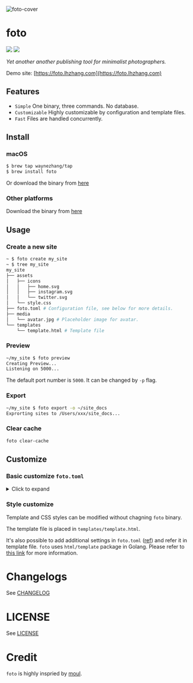 ![foto-cover](https://github.com/waynezhang/foto/assets/480052/13e77201-c680-49f5-8ce7-9ba0c73e6ddc)

# foto

![](https://github.com/waynezhang/foto/actions/workflows/release.yml/badge.svg) ![](https://github.com/waynezhang/foto/actions/workflows/test.yml/badge.svg)

_Yet another another publishing tool for minimalist photographers._

Demo site: [https://foto.lhzhang.com](https://foto.lhzhang.com)

## Features

- `Simple` One binary, three commands. No database.
- `Customizable` Highly customizable by configuration and template files.
- `Fast` Files are handled concurrently.

## Install

### macOS

```bash
$ brew tap waynezhang/tap
$ brew install foto
```

Or download the binary from [here](https://github.com/waynezhang/foto/releases)

### Other platforms

Download the binary from [here](https://github.com/waynezhang/foto/releases)

## Usage

### Create a new site

```bash
~ $ foto create my_site
~ $ tree my_site
my_site
├── assets
│   ├── icons
│   │   ├── home.svg
│   │   ├── instagram.svg
│   │   └── twitter.svg
│   └── style.css
├── foto.toml # Configuration file, see below for more details.
├── media
│   └── avatar.jpg # Placeholder image for avatar.
└── templates
    └── template.html # Template file
```

### Preview

```bash
~/my_site $ foto preview
Creating Preview...
Listening on 5000...
```

The default port number is `5000`. It can be changed by `-p` flag.

### Export

```bash
~/my_site $ foto export -o ~/site_docs
Exprorting sites to /Users/xxx/site_docs...
```

### Clear cache

```bash
foto clear-cache
```

## Customize

### Basic customize `foto.toml`

<details>
  <summary>Click to expand</summary>
  
  ```toml
  [site]
  # The title of the site
  title = "A new site"
  # The name of the author
  author = "Author Here"
  
  # Site navigation links
  # You can remove any navigation links or add more link by adding following lines
  #     [[site.nav]]
  #     icon = ""
  #     link = ""
  # Navigation links are added in the order encountered.
  
  [[site.nav]]
  icon = "assets/icons/home.svg"
  link = "https://"
  
  [[site.nav]]
  icon = "assets/icons/instagram.svg"
  link = "https://instagram.com/xxx"
  
  [[site.nav]]
  icon = "assets/icons/twitter.svg"
  link = "https://twitter.com/xxx"
  
  # Setttings for photo size
  [image]
  # Width for thumbnail images
  thumbnailWidth = 640
  # Width for enlarged images
  originalWidth = 2048

  # Layout for grids
  [layout]
  minColumn = 1
  maxColumn = 4
  minWidth = 200
  
  # Photo sections
  # You can remove or add more sections by adding following lines
  #     [[section]]
  #     title = "section title"
  #     text = "section description (HTML supported)"
  #     slug = "section-slug"
  #     folder = "folder of photos"
  #     ascending = false
  # Photo sections are added in the order encountered.
  [[section]]
  title = "Section 1"
  text = ""
  slug = "section-1"
  folder = "~/photos/section-1"
  ascending = false
  
  [[section]]
  title = "Section 2"
  text = ""
  slug = "section-2"
  folder = "~/photos/section-2"
  ascending = false
  
  # Other setings
  [others]
  # Folders that should be copied together when exporting sites
  folders = [ "assets", "media" ]
  # Show `Generated by foto` footer or not
  show_foto_footer = true
  ```
</details>

### Style customize

Template and CSS styles can be modified without chagning `foto` binary.

The template file is placed in `templates/template.html`.

It's also possible to add additional settings in `foto.toml` ([ref](https://toml.io/en)) and refer it in template file.
`foto` uses `html/template` package in Golang. Please refer to [this link](https://pkg.go.dev/html/template) for more information.

# Changelogs

See [CHANGELOG](./CHANGELOG.md)

# LICENSE
 
See [LICENSE](./LICENSE)

# Credit

`foto` is highly inspried by [moul](https://moul.app).

